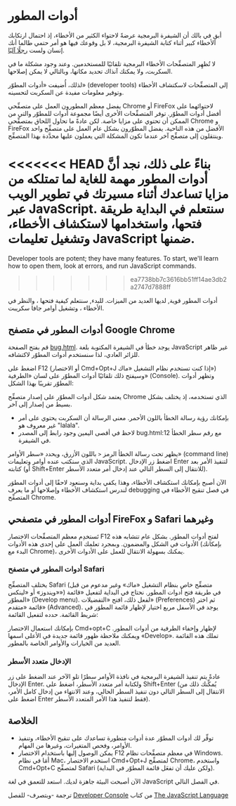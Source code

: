 # أدوات المطور

أبقِ في بالك أن الشيفرة البرمجية عرضةً لاحتواء الكثير من الأخطاء، إذ احتمال ارتكابك الأخطاء كبير أثناء كتابة الشيفرة البرمجية، لا بل وقوعك فيها هو أمر حتمي طالما أنك إنسان ولست [رجلًا آليًا](https://en.wikipedia.org/wiki/Bender_(Futurama)).

لا تُظهِر المتصفِّحات الأخطاء البرمجية تلقائيًا للمستخدمين. وعند وجود مشكلة ما في السكربت، ولا يمكنك آنذاك تحديد مكانها، وبالتالي لا يمكن إصلاحها.

لذلك، أُضيفت «أدوات المطوّر» (developer tools) إلى المتصفِّحات لاسكتشاف الأخطاء وتوفير معلومات مفيدة عن السكربت لتحسينه.

يفضل معظم المطورون العمل على متصفِّحي Chrome أو FireFox لاحتوائهما على أفضل أدوات المطوّر. توفر المتصفِّحات الأخرى أيضًا مجموعة أدوات للمطوّر والتي من الممكن أن تحتوي على مزايا خاصة. لكن عادةً ما تحاول اللحاق بمتصفِّحي Chrome و FireFox الأفضل من هذه الناحية. يفضل المطوّرون بشكل عام العمل على متصفِّح واحد وينتقلون إلى متصفِّح آخر عندما تكون المشكلة التي يعملون عليها محدَّدة بهذا المتصفِّح.

<<<<<<< HEAD
بناءً على ذلك، نجد أنَّ أدوات المطور مهمة للغاية لما تمتلكه من مزايا تساعدك أثناء مسيرتك في تطوير الويب عبر JavaScript. سنتعلم في البداية طريقة فتحها، واستخدامها لاستكشاف الأخطاء، وتشغيل تعليمات JavaScript ضمنها.
=======
Developer tools are potent; they have many features. To start, we'll learn how to open them, look at errors, and run JavaScript commands.
>>>>>>> ea7738bb7c3616bb51ff14ae3db2a2747d7888ff

أدوات المطور قوية, لديها العديد من الميزات. للبدء, سنتعلم كيفية فتحها ، والنظر في الأخطاء ، وتشغيل أوامر جافا سكريبت.

## أدوات المطور في متصفح Google Chrome
قم بفتح الصفحة [bug.html](https://javascript.info/article/devtools/bug.html). يوجد خطأ في الشيفرة المكتوبة بلغة JavaScript غير ظاهر للزائر العادي، لذا سنستخدم أدوات المطوّر لاكتشافه.

اضغط على F12 (أو الاختصار Cmd+Opt+J إذا كنت تستخدم نظام التشغيل «ماك») وسيفتح ذلك تلقائيًا أدوات المطوّر على لسان «الطرفية» (Console). وتظهر أدوات المطوّر تقريبًا بهذا الشكل: 

يعتمد شكل أدوات المطوّر على إصدار متصفِّح Chrome الذي تستخدمه، إذ يختلف بشكل بسيط من إصدار إلى آخر. 
- بإمكانك رؤية رسالة الخطأ باللون الأحمر. معنى الرسالة أن السكربت يحتوي على أمر غير معروف هو "lalala". 
- لاحظ في أقصى اليمين وجود رابط إلى المصدر bug.html:12 مع رقم سطر الخطأ في الشيفرة.

يظهر تحت رسالة الخطأ الرمز `<` باللون الأزرق، ويحدد «سطر الأوامر» (command line) الذي سنكتب عنده أوامر وتعليمات JavaScript. اضغط زر الإدخال Enter لتنفيذ الأمر بعد كتابته (أو Shift+Enter للانتقال إلى السطر التالي عند إدخال أمر متعدد الأسطر). 

الآن أصبح بإمكانك استكشاف الأخطاء، وهذا يكفي بداية وسنعود لاحقًا إلى أدوات المطوَر لندرس استكشاف الأخطاء وإصلاحها أو ما يعرف debugging في فصل تنقيح الأخطاء في المتصفِّح Chrome. 

## أدوات المطور في متصفحي FireFox و Safari وغيرهما
تَستخدِم معظم المتصفِّحات الاختصار F12 لفتح أدوات المطوَر. بشكل عام تتشابه هذه الأدوات في الشكل والمضمون. وبمجرد تعلمك العمل على إحدى هذه الأدوات (بإمكانك البدء مع Chrome)، يمكنك بسهولة الانتقال للعمل على الأدوات الأخرى.

### أدوات المطور في متصفح Safari
يختلف المتصفِّح Safari (متصفِّح خاص بنظام التشغيل «ماك» وغير مدعوم من قبل «ويندوز» أو «لينكس») في طريقة فتح أدوات المطور. نحتاج في البداية لتفعيل «قائمة المطوّر» (Develop menu). لفعل ذلك، افتح «التفضيلات» (Preferences) ثم اختر قائمة «متقدم» (Advanced). يوجد في الأسفل مربع اختيار لإظهار قائمة المطوَر في شريط القائمة. حدده لتفعيل القائمة:

بإمكانك استعمال الاختصار Cmd+opt+C لإظهار وإخفاء الطرفية من أدوات المطور. ويمكنك ملاحظة ظهور قائمة جديدة في الأعلى اسمها «Develop». تملك هذه القائمة العديد من الخيارات والأوامر الخاصة بالمطور.

### الإدخال متعدد الأسطر
عادةً يتم تنفيذ الشيفرة البرمجية في نافذة الأوامر سطرًا تلو الآخر عند الضغط على زر الإدخال Enter. ولكتابة أمر متعدد الأسطر، اضغط على Shift+Enter (يُمكِّنك ذلك من الانتقال إلى السطر التالي دون تنفيذ السطر الحالي، وعند الانتهاء من إدخال كامل الأمر، اضغط على Enter فقط لتنفيذ هذا الأمر المتعدد الأسطر).

## الخلاصة
- توفِّر لك أدوات المطوّر عدة أدوات متطورة تساعدك على تنقيح الأخطاء، وتنفيذ الأوامر، وفحص المتغيرات، وغيرها من المهام.
- يمكن الوصول إليها باستخدام الاختصار F12 في معظم متصفِّحات نظام Windows. أمَا في نظام Mac، استخدم الاختصار Cmd+Opt+J لمتصفِّح Chrome، واستخدم Cmd+Opt+C لمتصفِّح Safari (ولكن عليك أن تفعَل قائمة المطوّر في البداية).

الآن أصبحت البيئة جاهزة لديك. استعد للتعمق في لغة JavaScript في الفصل التالي.

ترجمة -وبتصرف- للفصل [Developer Console](https://javascript.info/devtools) من كتاب [The JavaScript Language](https://javascript.info/js)

